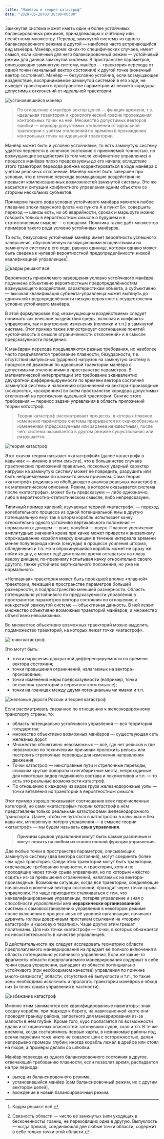 ```yaml
---
title: "Манёвры и теория катастроф"
date: "2020-05-28T00:38:00+00:00"
---
```


Замкнутая система может иметь один и более устойчивых балансировочных режимов, принадлежащих к счётному или несчётному множеству. Перевод замкнутой системы из одного балансировочного режима в другой — наиболее часто встречающийся вид манёвра. Манёвр, кроме каких-то специфических случаев, имеет смысл, если конечный для него балансировочный режим — устойчивый режим для данной замкнутой системы. В пространстве параметров, описывающих замкнутую систему, манёвр — траектория перехода от одной точки (начальный вектор состояния) к другой точке (конечный вектор состояния). Манёвр — безусловно устойчив, если возмущающее воздействие, воспринимаемое замкнутой системой в его ходе, не выведет траекторию в пространстве параметров из некоего коридора допустимых отклонений от идеальной траектории.

![установившийся манёвр](1.png)

>По отношению к манёвру вектор целей — функция времени, т.е. идеальная траектория и хронологический график прохождения контрольных точек на ней. Множество допустимых векторов ошибки — коридор допустимых отклонений от идеальной траектории с учётом отклонений по времени в прохождении контрольных точек на идеальной траектории.

Манёвр может быть и условно устойчивым, то есть замкнутую систему удаётся перевести в конечное состояние с приемлемой точностью, но возмущающие воздействия (в том числе конфликтное управление) в процессе манёвра плохо предсказуемы до его начала; вследствие этого траектория перехода должна корректироваться в ходе манёвра с учётом реальных отклонений. Манёвр может быть завершён при условии, что в течение перехода возмущающие воздействия не превысят компенсационных возможностей замкнутой системы. Это же касается и ситуации конфликтного управления одним объектом со стороны нескольких субъектов.

Примером такого рода условно устойчивого манёвра является любое плавание эпохи парусного флота «из пункта А в пункт Б»: совершить переход — шансы есть, но об аварийности, сроках и маршруте можно говорить только в вероятностном смысле о будущем и в статистическом смысле — о прошлом. Политика также даёт множество примеров такого рода условно устойчивых манёвров.

То есть, безусловно устойчивый манёвр имеет вероятность успешного завершения, обусловленную возмущающими воздействиями на замкнутую систему в его ходе, равную единице, которая однако может быть сведена к нулевой вероятностной предопределённости низкой квалификацией управленцев[^1]. 

![кадры решают всё](2.png)

Вероятность приемлемого завершения условно устойчивого манёвра подчинена объективно вероятностным предопределённостям возмущающего воздействия, характеристикам объекта, а субъективно — высокая квалификация субъекта-управленца может вытянуть до единичной предопределённости низкую вероятность осуществления условно устойчивого манёвра.

[^1]: Кадры решают всё.

В этой формулировке под «возмущающим воздействием» следует понимать как внешние воздействия среды, включая и конфликты управления, так и внутренние изменения (поломки и т.п.) в замкнутой системе. Этот пример также иллюстрирует соотношение понятий «устойчивость в смысле ограниченности отклонений» и в смысле предсказуемости поведения.

К манёврам перехода предъявляются разные требования, но наиболее часто предъявляется требование плавности, безударности, т.е. отсутствия импульсных (ударных) нагрузок на замкнутую систему в процессе её движения по идеальной траектории манёвра с допустимыми отклонениями в пространстве параметров. В математической интерпретации это требование эквивалентно двукратной дифференцируемости по времени вектора состояния замкнутой системы и наложению ограничений на вектора-производные («скорость», «ускорение») во всём пространстве коридора допустимых отклонений на протяжении идеальной траектории. Снятие этого требования — перенос задачи управления в область приложений *теории катастроф*.

>Теория катастроф рассматривает процессы, в которых плавное изменение параметров системы прерывается их скачкообразным изменением (предсказуемым или заранее неизвестным), после чего система оказывается в другом режиме существования или разрушается.

![теория катастроф](3.png)

Этот скачок теория называет «катастрофой» (далее катастрофа в кавычках — именно в этом смысле), что в большинстве случаев практических приложений правильно, поскольку ударный характер нагрузки на замкнутую систему может её повредить, разрушить или быть неприемлемым по каким-то иным причинам. Сама теория «катастроф» родилась из обобщающего анализа реальных катастроф в их математическом описании. Режим, в котором оказывается система после «катастрофы», может быть предсказуем — либо однозначно, либо в вероятностно-статистическом смысле, либо непредсказуем.

Типичный пример явлений, изучаемых теорией «катастроф», — переход колебательного процесса из одной потенциальной ямы в другую потенциальную яму: так в шторм корабль испытывает качку относительно одного устойчиво вертикального положения — нормального: днищем — вниз, палубой — вверх. Плавное увеличение амплитудных значений крена при качке может привести к внезапному опрокидыванию корабля кверху днищем в течение интервала времени менее полупериода качки (секунды) в процессе усиления шторма, обледенения и т.п. Но и опрокинувшийся корабль может не сразу же пойти ко дну, а может ещё длительное время оставаться на плаву кверху днищем, по-прежнему испытывая качку относительно своего другого, также устойчиво вертикального положения, но уже не нормального.

«Неплавная» траектория может быть проекцией вполне «плавной» траектории, лежащей в пространстве параметров большей размерности, в подпространство меньшей размерности. Область потенциально устойчивого по предсказуемости управления в пространстве параметров вектора состояния по отношению к конкретной замкнутой системе — объективная данность. В ней лежит множество объективно возможных траекторий манёвров; и множество объективно невозможных. 

Во множестве объективно возможных траекторий можно выделить подмножество траекторий, на которых лежат точки «катастроф». 

![точки катастроф](4.png)

Это могут быть:
- точки нарушения двукратной дифференцируемости по времени вектора состояния; 
- точки превышения ограничений, налагаемых на вектора-производные; 
- точки изменения меры предсказуемости (например, точки ветвления траекторий в вероятностном смысле); 
- точки на границах между двумя потенциальными ямами и т.п.

![железные дороги России и теория катастроф](5.png)

Если рассматривать сказанное по отношению к железнодорожному транспорту страны, то: 
- область потенциально устойчивого управления — вся территория государства; 
- множество объективно возможных манёвров — существующая сеть железных дорог. 
- Множество объективно невозможных — всё, где нет рельсов и где невозможно по техническим причинам проложить рельсы или построить стрелочные переводы для изменения направления движения. 
- Точки катастроф — неисправные пути и стрелочные переводы, слишком крутые повороты и негабаритные места, непроходимые для некоторых видов подвижного состава и локомотивов и т.п. — то есть это реальные возможности катастроф. 
- По отношению к каждому из видов груза железнодорожные узлы — точки ветвления их траекторий в вероятностном смысле.

Этот пример хорошо показывает соотношение всех перечисленных категорий, но сами «катастрофы» *теории катастроф* в нём представлены только реальными катастрофами железнодорожного транспорта. Далее, чтобы не путаться в катастрофах в кавычках и без кавычек, мгновенную потерю управления — в смысле теории «катастроф» — мы будем называть **срыв управления**.

>**Причины срывов управления могут быть самые различные и могут лежать на любом из этапов полной функции управления.**

Две любые точки в пространстве параметров, описывающих замкнутую систему (два вектора состояния), могут соединять более чем одна траектория. Среди этих траекторий могут быть траектории, отвечающие требованию плавности, и траектории, хотя и не проходящие через точки срыва управления, но по которым «жёстко ездить» из-за превышения ограничений, налагаемых на вектора-производные. Возможны ситуации, когда все траектории, соединяющие начальный и конечный вектора состояний, проходят через точки срыва управления. Но чаще приходится сталкиваться с тем, что неквалифицированные управленцы, потеряв управление и зная о способности *управляемой ими* **иерархически организованной** системы к самовосстановлению управления в некотором режиме после включения в процесс иных её уровней организации, начинают дурачить головы доверчивым простакам ссылками на «теорию катастроф» и «шоковую терапию». Чаще других этим грешат политиканы. Для них точки «катастроф» — точки, в которых обнажается их несостоятельность в качестве управленцев.

В действительности же следует исследовать геометрию области предполагаемого маневрирования на предмет её полного включения в область потенциально устойчивого управления. Если же какие-то фрагменты области предполагаемого маневрирования содержат в себе точки срыва управления, выпадают из области потенциально устойчивого (при необходимом качестве) управления по причине много-связности[^2] области, отсутствия её выпуклости и т.п., то такие зоны необходимо исключить и пролагать траектории манёвров в обход них (и точек срыва управления в частности).

[^2]: Связность области — число её замкнутых (или уходящих в бесконечность) границ, не переходящих одна в другую. Выпуклость — когда прямая, соединяющая две любые точки области, содержит в себе только точки этой области.

![избежание катастроф](6.png)

Именно этим занимаются все квалифицированные навигаторы: зная осадку корабля, при подходе к берегу, на навигационной карте они проводят границу района, запретного для маневрирования из-за малости в нём глубин. Кроме того, курс пролагается по возможности вдали и от одиночных опасностей: затонувших судов, скал и т.п. В те же времена, когда составлялись первые карты, в незнакомые районы под всеми парусами тоже никто не совался: шли с осторожностью, делая непрерывно промеры глубин; иногда корабль лежал в дрейфе или стоял на якоре, а промеры делали со шлюпки.

Манёвр перехода из одного балансировочного состояния в другое, отвечающий требованию плавности, если позволит время, распадается на три периода:

- выход из балансировочного режима,
- установившийся манёвр (сам балансировочный режим, но с другим вектором целей),
- вхождение в новый балансировочный режим.

